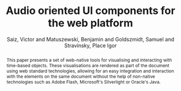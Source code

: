 --- 
title: "Audio oriented UI components for the web platform" 
abstract: "This paper presents a set of web-native tools for visualising and interacting with time-based objects. These visualisations are rendered as part of the document using web standard technologies, allowing for an easy integration and interaction with the elements on the same document without the help of non-native technologies such as Adobe Flash, Microsoft's Silverlight or Oracle's Java." 
address: "Paris" 
author: "Saiz, Victor and Matuszewski, Benjamin and Goldszmidt, Samuel and Stravinsky, Place Igor"
webAuthor: "Victor Saiz, Benjamin Matuszewski, Samuel Goldszmidt, Place Igor Stravinsky" 
booktitle: "Proceedings of the International Web Audio Conference" 
editor: "Goldszmidt, Samuel and Schnell, Norbert and Saiz, Victor and Matuszewski, Benjamin" 
month: "Proceedings of the International Web Audio Conference"
pages: "" 
publisher: "IRCAM" 
series: "WAC '15"
track: "Paper"  
year: "2015" 
id: "2015_27" 
tags: year2015
media: undefined 
pdflink: undefined
ISSN: 2663-5844
---